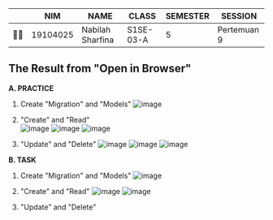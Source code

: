 |     | NIM      | NAME             | CLASS     | SEMESTER | SESSION |
| --- | -------- | ---------------- | --------- | -------- |   ---   |
| 👩‍🎓  | 19104025 | Nabilah Sharfina | S1SE-03-A | 5        | Pertemuan 9 |

## **The Result from "Open in Browser"**
**A. PRACTICE**

1. Create "Migration" and "Models"
![image](https://user-images.githubusercontent.com/58089002/148342989-2e27ddda-9695-4ba3-8000-a916cb23e35b.png)

2. "Create" and "Read"   
![image](https://user-images.githubusercontent.com/58089002/148350543-1488594b-c382-479a-9b46-50b75e9eb683.png)
![image](https://user-images.githubusercontent.com/58089002/148372456-f184665b-f290-41c6-8221-b16329dbf0ea.png)
![image](https://user-images.githubusercontent.com/58089002/148350718-2f8e3134-6a34-40c6-8caf-d92bb533432b.png)

3. "Update" and "Delete"
![image](https://user-images.githubusercontent.com/58089002/148622811-40159848-8e9f-4172-87ea-076f297bf520.png)
![image](https://user-images.githubusercontent.com/58089002/148620799-50510b58-4fbf-4fa3-9d91-4a62acaf2b01.png)
![image](https://user-images.githubusercontent.com/58089002/148507718-84b7dd9e-f642-4470-a8cb-332722b9cabb.png)

**B. TASK**

1. Create "Migration" and "Models"
![image](https://user-images.githubusercontent.com/58089002/148802212-3962bc84-bfa8-4778-8c48-0155f56962b0.png)

2. "Create" and "Read"
![image](https://user-images.githubusercontent.com/58089002/148776864-fd9a6142-f80c-4f8e-815d-fbddbc6996d9.png)
![image](https://user-images.githubusercontent.com/58089002/148805506-4e41fc86-3dcc-4fc0-9562-4f0505bb15b9.png)

3. "Update" and "Delete"
